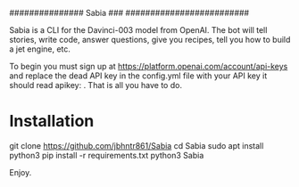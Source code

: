 ############### Sabia ###
#########################

Sabia is a CLI for the Davinci-003 model from OpenAI.
The bot will tell stories, write code, answer questions,
give you recipes, tell you how to build a jet engine, etc.

To begin you must sign up at 
https://platform.openai.com/account/api-keys 
and replace the dead API key in the config.yml file with your API key
it should read apikey: <your api key here>.
That is all you have to do.

# Installation

git clone https://github.com/jbhntr861/Sabia
cd Sabia
sudo apt install python3
pip install -r requirements.txt
python3 Sabia

Enjoy.
